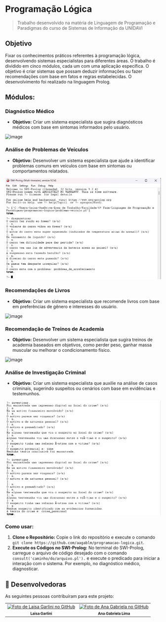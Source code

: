 # Programação Lógica
> Trabalho desenvolvido na matéria de Linguagem de Programação e Paradigmas do curso de Sistemas de Informação da UNIDAVI

## Objetivo

Fixar os conhecimentos práticos referentes à programação lógica, desenvolvendo sistemas especialistas para diferentes áreas. O trabalho é dividido em cinco módulos, cada um com uma aplicação específica. O objetivo é criar sistemas que possam deduzir informações ou fazer recomendações com base em fatos e regras estabelecidas. O desenvolvimento foi realizado na linguagem Prolog.

## Módulos:

### Diagnóstico Médico
- **Objetivo:** Criar um sistema especialista que sugira diagnósticos médicos com base em sintomas informados pelo usuário.
  
 ![image](https://github.com/user-attachments/assets/8b6ba554-a1e9-491f-bb57-6678440a2fdf)

### Análise de Problemas de Veículos
- **Objetivo:** Desenvolver um sistema especialista que ajude a identificar problemas comuns em veículos com base em sintomas ou comportamentos relatados.
  
 ![Problema Veiculo](https://github.com/aagablm/programacao-logica/raw/main/problema-veiculo.png)

### Recomendações de Livros
- **Objetivo:** Criar um sistema especialista que recomende livros com base em preferências de gênero e interesses do usuário.
  
![image](https://github.com/user-attachments/assets/f9334c00-cbf9-4aed-989d-589368818662)

### Recomendação de Treinos de Academia
- **Objetivo:** Desenvolver um sistema especialista que sugira treinos de academia baseados em objetivos, como perder peso, ganhar massa muscular ou melhorar o condicionamento físico.
  
![image](https://github.com/user-attachments/assets/fce3f149-bbc6-4688-b5e0-eb952ed08da6)

### Análise de Investigação Criminal
- **Objetivo:** Criar um sistema especialista que auxilie na análise de casos criminais, sugerindo suspeitos ou cenários com base em evidências e testemunhos.
  
 ![Investigação Criminal](https://github.com/aagablm/programacao-logica/raw/main/investigacao-criminal.png)


### Como usar:

1. **Clone o Repositório:** Copie o link do repositório e execute o comando `git clone https://github.com/aagablm/programacao-logica.git`.
2. **Execute os Códigos no SWI-Prolog:** No terminal do SWI-Prolog, carregue o arquivo de código desejado com o comando `consult('caminho/do/arquivo.pl').` e execute o predicado  para iniciar a interação com o sistema. Por exemplo, no diagnóstico médico, diagnosticar.



## 🤝 Desenvolvedoras

As seguintes pessoas contribuíram para este projeto:

<table>
  <tr>
    <td align="center">
      <a href="https://github.com/LaisaGarlini" title="Laisa Garlini">
        <img src="https://avatars.githubusercontent.com/u/128845740?v=4" width="100px;" alt="Foto de Laisa Garlini no GitHub"/><br>
        <sub>
          <b>Laisa Garlini</b>
        </sub>
      </a>
    </td>
    <td align="center">
      <a href="https://github.com/aagablm" title="Ana Gabriela Lima">
        <img src="https://avatars.githubusercontent.com/u/97294208?v=4" width="100px;" alt="Foto de Ana Gabriela no GitHub"/><br>
        <sub>
          <b>Ana Gabriela Lima</b>
        </sub>
      </a>
    </td>


  
